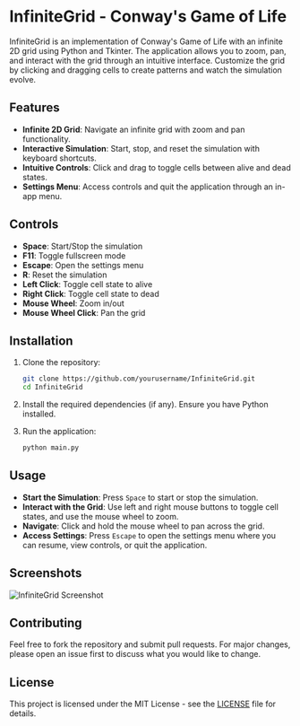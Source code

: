 # InfiniteGrid - Conway's Game of Life

InfiniteGrid is an implementation of Conway's Game of Life with an infinite 2D grid using Python and Tkinter. The application allows you to zoom, pan, and interact with the grid through an intuitive interface. Customize the grid by clicking and dragging cells to create patterns and watch the simulation evolve.

## Features

- **Infinite 2D Grid**: Navigate an infinite grid with zoom and pan functionality.
- **Interactive Simulation**: Start, stop, and reset the simulation with keyboard shortcuts.
- **Intuitive Controls**: Click and drag to toggle cells between alive and dead states.
- **Settings Menu**: Access controls and quit the application through an in-app menu.

## Controls

- **Space**: Start/Stop the simulation
- **F11**: Toggle fullscreen mode
- **Escape**: Open the settings menu
- **R**: Reset the simulation
- **Left Click**: Toggle cell state to alive
- **Right Click**: Toggle cell state to dead
- **Mouse Wheel**: Zoom in/out
- **Mouse Wheel Click**: Pan the grid

## Installation

1. Clone the repository:
    ```bash
    git clone https://github.com/yourusername/InfiniteGrid.git
    cd InfiniteGrid
    ```

2. Install the required dependencies (if any). Ensure you have Python installed.

3. Run the application:
    ```bash
    python main.py
    ```

## Usage

- **Start the Simulation**: Press `Space` to start or stop the simulation.
- **Interact with the Grid**: Use left and right mouse buttons to toggle cell states, and use the mouse wheel to zoom.
- **Navigate**: Click and hold the mouse wheel to pan across the grid.
- **Access Settings**: Press `Escape` to open the settings menu where you can resume, view controls, or quit the application.

## Screenshots

![InfiniteGrid Screenshot](screenshot.png)

## Contributing

Feel free to fork the repository and submit pull requests. For major changes, please open an issue first to discuss what you would like to change.

## License

This project is licensed under the MIT License - see the [LICENSE](LICENSE) file for details.
